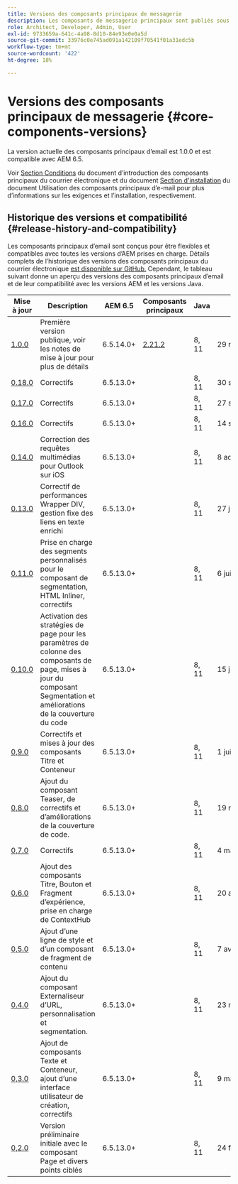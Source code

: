 ```yaml
---
title: Versions des composants principaux de messagerie
description: Les composants de messagerie principaux sont publiés sous forme de versions.
role: Architect, Developer, Admin, User
exl-id: 9733659a-641c-4a98-8d10-84e93e0e0a5d
source-git-commit: 33976c0e745ad091a142109f70541f01a31edc5b
workflow-type: tm+mt
source-wordcount: '422'
ht-degree: 18%

---
```



# Versions des composants principaux de messagerie {#core-components-versions}

La version actuelle des composants principaux d’email est 1.0.0 et est compatible avec AEM 6.5.

Voir [Section Conditions](/help/email/introduction.md#requirements) du document d’introduction des composants principaux du courrier électronique et du document [Section d&#39;installation](/help/email/using.md#installing-the-email-core-components) du document Utilisation des composants principaux d’e-mail pour plus d’informations sur les exigences et l’installation, respectivement.

## Historique des versions et compatibilité {#release-history-and-compatibility}

Les composants principaux d’email sont conçus pour être flexibles et compatibles avec toutes les versions d’AEM prises en charge. Détails complets de l’historique des versions des composants principaux du courrier électronique [est disponible sur GitHub.](https://github.com/adobe/aem-core-email-components/releases) Cependant, le tableau suivant donne un aperçu des versions des composants principaux d’email et de leur compatibilité avec les versions AEM et les versions Java.

| Mise à jour | Description | AEM 6.5 | Composants principaux | Java | Date de publication |
|---|---|---|---|---|---|
| [1.0.0](https://github.com/adobe/aem-core-email-components/releases/tag/core.email.components.reactor-1.0.0) | Première version publique, voir les notes de mise à jour pour plus de détails | 6.5.14.0+ | [2.21.2](/help/versions.md) | 8, 11 | 29 novembre 2022 |
| [0.18.0](https://github.com/adobe/aem-core-email-components/releases/tag/v0.18.0) | Correctifs | 6.5.13.0+ |  | 8, 11 | 30 septembre 2022 |
| [0.17.0](https://github.com/adobe/aem-core-email-components/releases/tag/v0.17.0) | Correctifs | 6.5.13.0+ |  | 8, 11 | 27 septembre 2022 |
| [0.16.0](https://github.com/adobe/aem-core-email-components/releases/tag/v0.16.0) | Correctifs | 6.5.13.0+ |  | 8, 11 | 14 septembre 2022 |
| [0.14.0](https://github.com/adobe/aem-core-email-components/releases/tag/v0.14.0) | Correction des requêtes multimédias pour Outlook sur iOS | 6.5.13.0+ |  | 8, 11 | 8 août 2022 |
| [0.13.0](https://github.com/adobe/aem-core-email-components/releases/tag/v0.13.0) | Correctif de performances Wrapper DIV, gestion fixe des liens en texte enrichi | 6.5.13.0+ |  | 8, 11 | 27 juillet 2022 |
| [0.11.0](https://github.com/adobe/aem-core-email-components/releases/tag/v0.11.0) | Prise en charge des segments personnalisés pour le composant de segmentation, HTML Inliner, correctifs | 6.5.13.0+ |  | 8, 11 | 6 juillet 2022 |
| [0.10.0](https://github.com/adobe/aem-core-email-components/releases/tag/v0.10.0) | Activation des stratégies de page pour les paramètres de colonne des composants de page, mises à jour du composant Segmentation et améliorations de la couverture du code | 6.5.13.0+ |  | 8, 11 | 15 juin 2022 |
| [0,9.0](https://github.com/adobe/aem-core-email-components/releases/tag/v0.9.0) | Correctifs et mises à jour des composants Titre et Conteneur | 6.5.13.0+ |  | 8, 11 | 1 juin 2022 |
| [0,8.0](https://github.com/adobe/aem-core-email-components/releases/tag/v0.8.0) | Ajout du composant Teaser, de correctifs et d’améliorations de la couverture de code. | 6.5.13.0+ |  | 8, 11 | 19 mai 2022 |
| [0,7.0](https://github.com/adobe/aem-core-email-components/releases/tag/v0.7.0) | Correctifs | 6.5.13.0+ |  | 8, 11 | 4 mai 2022 |
| [0.6.0](https://github.com/adobe/aem-core-email-components/releases/tag/v0.6.0) | Ajout des composants Titre, Bouton et Fragment d’expérience, prise en charge de ContextHub | 6.5.13.0+ |  | 8, 11 | 20 avril 2022 |
| [0,5.0](https://github.com/adobe/aem-core-email-components/releases/tag/v0.5.0) | Ajout d’une ligne de style et d’un composant de fragment de contenu | 6.5.13.0+ |  | 8, 11 | 7 avril 2022 |
| [0.4.0](https://github.com/adobe/aem-core-email-components/releases/tag/v0.4.0) | Ajout du composant Externaliseur d’URL, personnalisation et segmentation. | 6.5.13.0+ |  | 8, 11 | 23 mars 2022 |
| [0,3.0](https://github.com/adobe/aem-core-email-components/releases/tag/v0.3.0) | Ajout de composants Texte et Conteneur, ajout d’une interface utilisateur de création, correctifs | 6.5.13.0+ |  | 8, 11 | 9 mars 2022 |
| [0,2.0](https://github.com/adobe/aem-core-email-components/releases/tag/v0.2.0) | Version préliminaire initiale avec le composant Page et divers points ciblés | 6.5.13.0+ |  | 8, 11 | 24 février 2022 |
